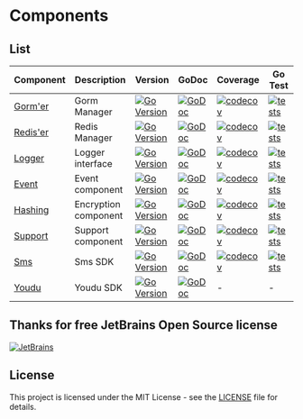 # Components

## List

| Component                                           | Description          | Version                                                                                                                          | GoDoc                                                                                                                        | Coverage                                                                                                                                            | Go Test                                                                                                                                                  |
|-----------------------------------------------------|----------------------|----------------------------------------------------------------------------------------------------------------------------------|------------------------------------------------------------------------------------------------------------------------------|-----------------------------------------------------------------------------------------------------------------------------------------------------|----------------------------------------------------------------------------------------------------------------------------------------------------------|
| [Gorm'er](https://github.com/go-packagist/gormer)   | Gorm Manager         | [![Go Version](https://badgen.net/github/release/go-packagist/gormer/stable)](https://github.com/go-packagist/gormer/releases)   | [![GoDoc](https://pkg.go.dev/badge/github.com/go-packagist/gormer/v2)](https://pkg.go.dev/github.com/go-packagist/gormer/v2) | [![codecov](https://codecov.io/gh/go-packagist/gormer/branch/master/graph/badge.svg?token=5TWGQ9DIRU)](https://codecov.io/gh/go-packagist/gormer)   | [![tests](https://github.com/go-packagist/gormer/actions/workflows/go.yml/badge.svg)](https://github.com/go-packagist/gormer/actions/workflows/go.yml)   |
| [Redis'er](https://github.com/go-packagist/rediser) | Redis Manager        | [![Go Version](https://badgen.net/github/release/go-packagist/rediser/stable)](https://github.com/go-packagist/rediser/releases) | [![GoDoc](https://pkg.go.dev/badge/github.com/go-packagist/rediser)](https://pkg.go.dev/github.com/go-packagist/rediser)     | [![codecov](https://codecov.io/gh/go-packagist/rediser/branch/master/graph/badge.svg?token=5TWGQ9DIRU)](https://codecov.io/gh/go-packagist/rediser) | [![tests](https://github.com/go-packagist/rediser/actions/workflows/go.yml/badge.svg)](https://github.com/go-packagist/rediser/actions/workflows/go.yml) |
| [Logger](https://github.com/go-packagist/logger)    | Logger interface     | [![Go Version](https://badgen.net/github/release/go-packagist/logger/stable)](https://github.com/go-packagist/logger/releases)   | [![GoDoc](https://pkg.go.dev/badge/github.com/go-packagist/logger)](https://pkg.go.dev/github.com/go-packagist/logger)       | [![codecov](https://codecov.io/gh/go-packagist/logger/branch/master/graph/badge.svg?token=5TWGQ9DIRU)](https://codecov.io/gh/go-packagist/logger)   | [![tests](https://github.com/go-packagist/logger/actions/workflows/go.yml/badge.svg)](https://github.com/go-packagist/logger/actions/workflows/go.yml)   |
| [Event](https://github.com/go-packagist/event)      | Event component      | [![Go Version](https://badgen.net/github/release/go-packagist/event/stable)](https://github.com/go-packagist/event/releases)     | [![GoDoc](https://pkg.go.dev/badge/github.com/go-packagist/event)](https://pkg.go.dev/github.com/go-packagist/event)         | [![codecov](https://codecov.io/gh/go-packagist/event/branch/master/graph/badge.svg?token=5TWGQ9DIRU)](https://codecov.io/gh/go-packagist/event)     | [![tests](https://github.com/go-packagist/event/actions/workflows/go.yml/badge.svg)](https://github.com/go-packagist/event/actions/workflows/go.yml)     |
| [Hashing](https://github.com/go-packagist/hashing)  | Encryption component | [![Go Version](https://badgen.net/github/release/go-packagist/hashing/stable)](https://github.com/go-packagist/hashing/releases) | [![GoDoc](https://pkg.go.dev/badge/github.com/go-packagist/hashing)](https://pkg.go.dev/github.com/go-packagist/hashing)     | [![codecov](https://codecov.io/gh/go-packagist/hashing/branch/master/graph/badge.svg?token=5TWGQ9DIRU)](https://codecov.io/gh/go-packagist/hashing) | [![tests](https://github.com/go-packagist/hashing/actions/workflows/go.yml/badge.svg)](https://github.com/go-packagist/hashing/actions/workflows/go.yml) |
| [Support](https://github.com/go-packagist/support)  | Support component    | [![Go Version](https://badgen.net/github/release/go-packagist/support/stable)](https://github.com/go-packagist/support/releases) | [![GoDoc](https://pkg.go.dev/badge/github.com/go-packagist/support)](https://pkg.go.dev/github.com/go-packagist/support)     | [![codecov](https://codecov.io/gh/go-packagist/support/branch/master/graph/badge.svg?token=5TWGQ9DIRU)](https://codecov.io/gh/go-packagist/support) | [![tests](https://github.com/go-packagist/support/actions/workflows/go.yml/badge.svg)](https://github.com/go-packagist/support/actions/workflows/go.yml) |
| [Sms](https://github.com/go-packagist/sms)          | Sms SDK              | [![Go Version](https://badgen.net/github/release/go-packagist/sms/stable)](https://github.com/go-packagist/sms/releases)         | [![GoDoc](https://pkg.go.dev/badge/github.com/go-packagist/sms)](https://pkg.go.dev/github.com/go-packagist/sms)             | [![codecov](https://codecov.io/gh/go-packagist/sms/branch/master/graph/badge.svg?token=5TWGQ9DIRU)](https://codecov.io/gh/go-packagist/sms)         | [![tests](https://github.com/go-packagist/sms/actions/workflows/go.yml/badge.svg)](https://github.com/go-packagist/sms/actions/workflows/go.yml)         |
| [Youdu](https://github.com/go-packagist/youdu)      | Youdu SDK            | [![Go Version](https://badgen.net/github/release/go-packagist/youdu/stable)](https://github.com/go-packagist/youdu/releases)     | [![GoDoc](https://pkg.go.dev/badge/github.com/go-packagist/youdu)](https://pkg.go.dev/github.com/go-packagist/youdu)         | -                                                                                                                                                   | -                                                                                                                                                        |


## Thanks for free JetBrains Open Source license

[![JetBrains](https://resources.jetbrains.com/storage/products/company/brand/logos/jb_beam.svg)](https://www.jetbrains.com/?from=go-packagist)

## License

This project is licensed under the MIT License - see the [LICENSE](LICENSE) file for details.